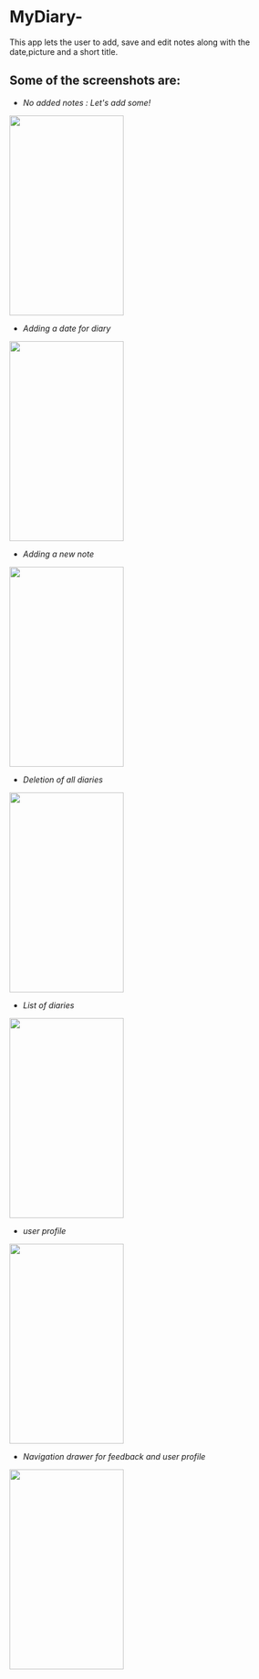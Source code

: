 # MyDiary-
This app lets the user to add, save and edit notes along with the date,picture and a short title.


## Some of the screenshots are:
* _No added notes : Let's add some!_
<img src="https://user-images.githubusercontent.com/29219860/33528485-122241a0-d887-11e7-995f-5ae3327a5faf.png" height="350" width="200"/>


* _Adding a date for diary_
<img src="https://user-images.githubusercontent.com/29219860/33528475-f7d0655c-d886-11e7-81b5-ebb1bf68505e.png" height="350" width="200"/>


* _Adding a new note_
<img src="https://user-images.githubusercontent.com/29219860/33528468-dd507ba4-d886-11e7-98b2-960ea0999313.png" height="350" width="200"/>


* _Deletion of all diaries_
<img src="https://user-images.githubusercontent.com/29219860/33528465-ca10191e-d886-11e7-9fc2-89942f43fc3c.png" height="350" width="200"/>


* _List of diaries_
<img src="https://user-images.githubusercontent.com/29219860/33528459-b04b3dd8-d886-11e7-975e-3846159dd722.png" height="350" width="200"/>


* _user profile_
<img src="https://user-images.githubusercontent.com/29219860/33528453-975f2b5e-d886-11e7-81da-2f7dd718fd5e.png" height="350" width="200"/>


* _Navigation drawer for feedback and user profile_
<img src="https://user-images.githubusercontent.com/29219860/33528445-7348e57a-d886-11e7-90e7-d9c3020e52c6.png" height="350" width="200"/>
